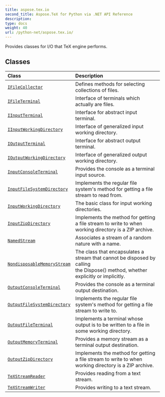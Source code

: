 ```yaml
---
title: aspose.tex.io
second_title: Aspose.TeX for Python via .NET API Reference
description: 
type: docs
weight: 40
url: /python-net/aspose.tex.io/
---
```



Provides classes for I/O that TeX engine performs.

## Classes
| Class | Description |
| :- | :- |
| [`IFileCollector`](/tex/python-net/aspose.tex.io/ifilecollector/) | Defines methods for selecting collections of files. |
| [`IFileTerminal`](/tex/python-net/aspose.tex.io/ifileterminal/) | Interface of terminals which actually are files. |
| [`IInputTerminal`](/tex/python-net/aspose.tex.io/iinputterminal/) | Interface for abstract input terminal. |
| [`IInputWorkingDirectory`](/tex/python-net/aspose.tex.io/iinputworkingdirectory/) | Interface of generalized input working directory. |
| [`IOutputTerminal`](/tex/python-net/aspose.tex.io/ioutputterminal/) | Interface for abstract output terminal. |
| [`IOutputWorkingDirectory`](/tex/python-net/aspose.tex.io/ioutputworkingdirectory/) | Interface of generalized output working directory. |
| [`InputConsoleTerminal`](/tex/python-net/aspose.tex.io/inputconsoleterminal/) | Provides the console as a terminal input source. |
| [`InputFileSystemDirectory`](/tex/python-net/aspose.tex.io/inputfilesystemdirectory/) | Implements the regular file system's method for getting a file stream to read from. |
| [`InputWorkingDirectory`](/tex/python-net/aspose.tex.io/inputworkingdirectory/) | The basic class for input working directories. |
| [`InputZipDirectory`](/tex/python-net/aspose.tex.io/inputzipdirectory/) | Implements the method for getting a file stream to write to when working directory is a ZIP archive. |
| [`NamedStream`](/tex/python-net/aspose.tex.io/namedstream/) | Associates a stream of a random nature with a name. |
| [`NondisposableMemoryStream`](/tex/python-net/aspose.tex.io/nondisposablememorystream/) | The class that encapsulates a stream that cannot be disposed by calling<br/>            the Dispose() method, whether explicitly or implicitly. |
| [`OutputConsoleTerminal`](/tex/python-net/aspose.tex.io/outputconsoleterminal/) | Provides the console as a terminal output destination. |
| [`OutputFileSystemDirectory`](/tex/python-net/aspose.tex.io/outputfilesystemdirectory/) | Implements the regular file system's method for getting a file stream to write to. |
| [`OutputFileTerminal`](/tex/python-net/aspose.tex.io/outputfileterminal/) | Implements a terminal whose output is to be written to a file in some working directory. |
| [`OutputMemoryTerminal`](/tex/python-net/aspose.tex.io/outputmemoryterminal/) | Provides a memory stream as a terminal output destination. |
| [`OutputZipDirectory`](/tex/python-net/aspose.tex.io/outputzipdirectory/) | Implements the method for getting a file stream to write to when working directory is a ZIP archive. |
| [`TeXStreamReader`](/tex/python-net/aspose.tex.io/texstreamreader/) | Provides reading from a text stream. |
| [`TeXStreamWriter`](/tex/python-net/aspose.tex.io/texstreamwriter/) | Provides writing to a text stream. |
